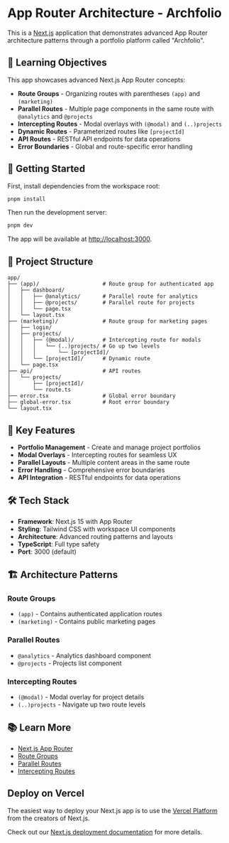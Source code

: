 # App Router Architecture - Archfolio

This is a [Next.js](https://nextjs.org) application that demonstrates advanced App Router architecture patterns through a portfolio platform called "Archfolio".

## 🎯 Learning Objectives

This app showcases advanced Next.js App Router concepts:
- **Route Groups** - Organizing routes with parentheses `(app)` and `(marketing)`
- **Parallel Routes** - Multiple page components in the same route with `@analytics` and `@projects`
- **Intercepting Routes** - Modal overlays with `(@modal)` and `(..)projects`
- **Dynamic Routes** - Parameterized routes like `[projectId]`
- **API Routes** - RESTful API endpoints for data operations
- **Error Boundaries** - Global and route-specific error handling

## 🚀 Getting Started

First, install dependencies from the workspace root:

```bash
pnpm install
```

Then run the development server:

```bash
pnpm dev
```

The app will be available at [http://localhost:3000](http://localhost:3000).

## 📁 Project Structure

```
app/
├── (app)/                    # Route group for authenticated app
│   ├── dashboard/
│   │   ├── @analytics/       # Parallel route for analytics
│   │   ├── @projects/        # Parallel route for projects
│   │   └── page.tsx
│   └── layout.tsx
├── (marketing)/              # Route group for marketing pages
│   ├── login/
│   ├── projects/
│   │   ├── (@modal)/         # Intercepting route for modals
│   │   │   └── (..)projects/ # Go up two levels
│   │   │       └── [projectId]/
│   │   └── [projectId]/      # Dynamic route
│   └── page.tsx
├── api/                      # API routes
│   └── projects/
│       ├── [projectId]/
│       └── route.ts
├── error.tsx                 # Global error boundary
├── global-error.tsx          # Root error boundary
└── layout.tsx
```

## 🔧 Key Features

- **Portfolio Management** - Create and manage project portfolios
- **Modal Overlays** - Intercepting routes for seamless UX
- **Parallel Layouts** - Multiple content areas in the same route
- **Error Handling** - Comprehensive error boundaries
- **API Integration** - RESTful endpoints for data operations

## 🛠️ Tech Stack

- **Framework**: Next.js 15 with App Router
- **Styling**: Tailwind CSS with workspace UI components
- **Architecture**: Advanced routing patterns and layouts
- **TypeScript**: Full type safety
- **Port**: 3000 (default)

## 🏗️ Architecture Patterns

### Route Groups
- `(app)` - Contains authenticated application routes
- `(marketing)` - Contains public marketing pages

### Parallel Routes
- `@analytics` - Analytics dashboard component
- `@projects` - Projects list component

### Intercepting Routes
- `(@modal)` - Modal overlay for project details
- `(..)projects` - Navigate up two route levels

## 📚 Learn More

- [Next.js App Router](https://nextjs.org/docs/app)
- [Route Groups](https://nextjs.org/docs/app/building-your-application/routing/route-groups)
- [Parallel Routes](https://nextjs.org/docs/app/building-your-application/routing/parallel-routes)
- [Intercepting Routes](https://nextjs.org/docs/app/building-your-application/routing/intercepting-routes)

## Deploy on Vercel

The easiest way to deploy your Next.js app is to use the [Vercel Platform](https://vercel.com/new?utm_medium=default-template&filter=next.js&utm_source=create-next-app&utm_campaign=create-next-app-readme) from the creators of Next.js.

Check out our [Next.js deployment documentation](https://nextjs.org/docs/app/building-your-application/deploying) for more details.

